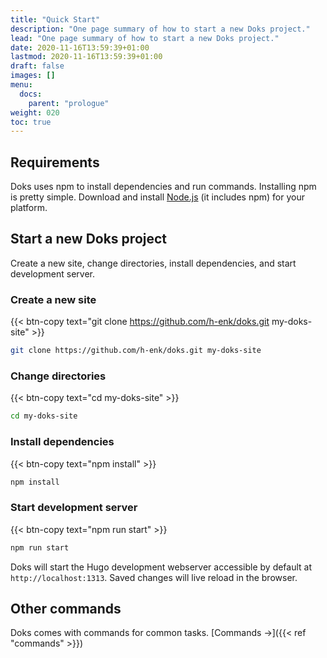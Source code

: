 ```yaml
---
title: "Quick Start"
description: "One page summary of how to start a new Doks project."
lead: "One page summary of how to start a new Doks project."
date: 2020-11-16T13:59:39+01:00
lastmod: 2020-11-16T13:59:39+01:00
draft: false
images: []
menu:
  docs:
    parent: "prologue"
weight: 020
toc: true
---
```


## Requirements

Doks uses npm to install dependencies and run commands. Installing npm is pretty simple. Download and install [Node.js](https://nodejs.org/) (it includes npm) for your platform.

## Start a new Doks project

Create a new site, change directories, install dependencies, and start development server.

### Create a new site

{{< btn-copy text="git clone https://github.com/h-enk/doks.git my-doks-site" >}}

```bash
git clone https://github.com/h-enk/doks.git my-doks-site
```

### Change directories

{{< btn-copy text="cd my-doks-site" >}}

```bash
cd my-doks-site
```

### Install dependencies

{{< btn-copy text="npm install" >}}

```bash
npm install
```

### Start development server

{{< btn-copy text="npm run start" >}}

```bash
npm run start
```

Doks will start the Hugo development webserver accessible by default at `http://localhost:1313`. Saved changes will live reload in the browser.

## Other commands

Doks comes with commands for common tasks. [Commands →]({{< ref "commands" >}})
